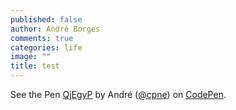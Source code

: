```yaml
---
published: false
author: André Borges
comments: true
categories: life
image: ""
title: test
---
```


<p data-height="134" data-theme-id="19116" data-slug-hash="QjEgyP" data-default-tab="result" data-user="cpne" class='codepen'>See the Pen <a href='http://codepen.io/cpne/pen/QjEgyP/'>QjEgyP</a> by André (<a href='http://codepen.io/cpne'>@cpne</a>) on <a href='http://codepen.io'>CodePen</a>.</p>
<script async src="//assets.codepen.io/assets/embed/ei.js"></script>
